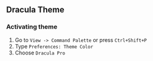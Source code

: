## Dracula Theme

### Activating theme

1. Go to `View -> Command Palette` or press `Ctrl+Shift+P`
1. Type `Preferences: Theme Color`
1. Choose `Dracula Pro`
